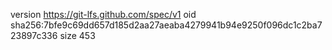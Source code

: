 version https://git-lfs.github.com/spec/v1
oid sha256:7bfe9c69dd657d185d2aa27aeaba4279941b94e9250f096dc1c2ba723897c336
size 453
